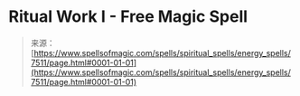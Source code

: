 <!--yml

category: 未分类

date: 2024-06-12 18:42:36

-->

# Ritual Work I - Free Magic Spell

> 来源：[https://www.spellsofmagic.com/spells/spiritual_spells/energy_spells/7511/page.html#0001-01-01](https://www.spellsofmagic.com/spells/spiritual_spells/energy_spells/7511/page.html#0001-01-01)

